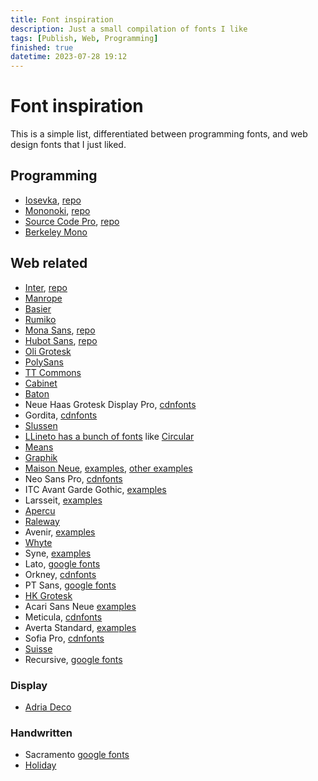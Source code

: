 ```yaml
---
title: Font inspiration
description: Just a small compilation of fonts I like
tags: [Publish, Web, Programming]
finished: true
datetime: 2023-07-28 19:12
---
```


# Font inspiration

This is a simple list, differentiated between programming fonts, and web design
fonts that I just liked.

## Programming

- [Iosevka](https://github.com/be5invis/Iosevka), [repo](https://github.com/be5invis/Iosevka)
- [Mononoki](https://madmalik.github.io/mononoki/), [repo](https://github.com/madmalik/mononoki/tree/main)
- [Source Code Pro](http://adobe-fonts.github.io/source-code-pro/), [repo](https://github.com/adobe-fonts/source-code-pro)
- [Berkeley Mono](https://berkeleygraphics.com/typefaces/berkeley-mono/)

## Web related

- [Inter](https://rsms.me/inter/), [repo](https://github.com/rsms/inter)
- [Manrope](https://www.gent.media/manrope)
- [Basier](https://www.atipofoundry.com/fonts/basier)
- [Rumiko](https://www.typemates.com/fonts/rumiko-clear)
- [Mona Sans](https://github.com/mona-sans), [repo](https://github.com/github/mona-sans)
- [Hubot Sans](https://github.com/mona-sans), [repo](https://github.com/github/hubot-sans)
- [Oli Grotesk](https://www.typotheque.com/fonts/oli-grotesk)
- [PolySans](https://wearegradient.net/polysansmono/)
- [TT Commons](https://typetype.org/fonts/tt-commons/)
- [Cabinet](https://www.fontshare.com/fonts/cabinet-grotesk)
- [Baton](https://www.fatype.com/typefaces/baton)
- Neue Haas Grotesk Display Pro, [cdnfonts](https://www.cdnfonts.com/neue-haas-grotesk-display-pro.font)
- Gordita, [cdnfonts](https://www.cdnfonts.com/gordita.font)
- [Slussen](https://blazetype.eu/typefaces/slussen)
- [LLineto has a bunch of fonts](https://lineto.com/) like [Circular](https://lineto.com/typefaces/circular)
- [Means](https://ux.mailchimp.com/patterns/typography)
- [Graphik](https://type.today/en/Graphik)
- [Maison Neue](https://www.maisonnue.com/), [examples](https://saaslandingpage.com/font/maison-neue/), [other examples](https://onepagelove.com/typeface/maison-neue)
- Neo Sans Pro, [cdnfonts](https://www.cdnfonts.com/neo-sans-pro.font)
- ITC Avant Garde Gothic, [examples](https://www.fontshut.com/itc-avant-garde-gothic-pro-font-family/)
- Larsseit, [examples](https://www.dafontfree.io/larsseit-font-family/)
- [Apercu](https://www.colophon-foundry.org/typefaces/apercu)
- [Raleway](https://www.theleagueofmoveabletype.com/raleway)
- Avenir, [examples](https://www.fonts.com/font/linotype/avenir)
- [Whyte](https://abcdinamo.com/typefaces/whyte)
- Syne, [examples](https://www.1001fonts.com/syne-font.html)
- Lato, [google fonts](https://fonts.google.com/specimen/Lato)
- Orkney, [cdnfonts](https://www.cdnfonts.com/ch/orkney.font)
- PT Sans, [google fonts](https://fonts.google.com/specimen/PT+Sans)
- [HK Grotesk](https://hanken.co/products/hk-grotesk)
- Acari Sans Neue [examples](https://www.cufonfonts.com/font/acari-sans-neue)
- Meticula, [cdnfonts](https://www.cdnfonts.com/meticula.font)
- Averta Standard, [examples](https://www.myfonts.com/collections/averta-standard-font-intelligent-foundry)
- Sofia Pro, [cdnfonts](https://www.cdnfonts.com/sofia-pro.font)
- [Suisse](https://www.swisstypefaces.com/fonts/suisse/)
- Recursive, [google fonts](https://fonts.google.com/specimen/Recursive)

### Display

- [Adria Deco](https://www.fontspring.com/fonts/fontsite/adria-deco)

### Handwritten

- Sacramento [google fonts](https://fonts.google.com/specimen/Sacramento/about)
- [Holiday](https://www.fontspring.com/fonts/aiyari/holiday)
